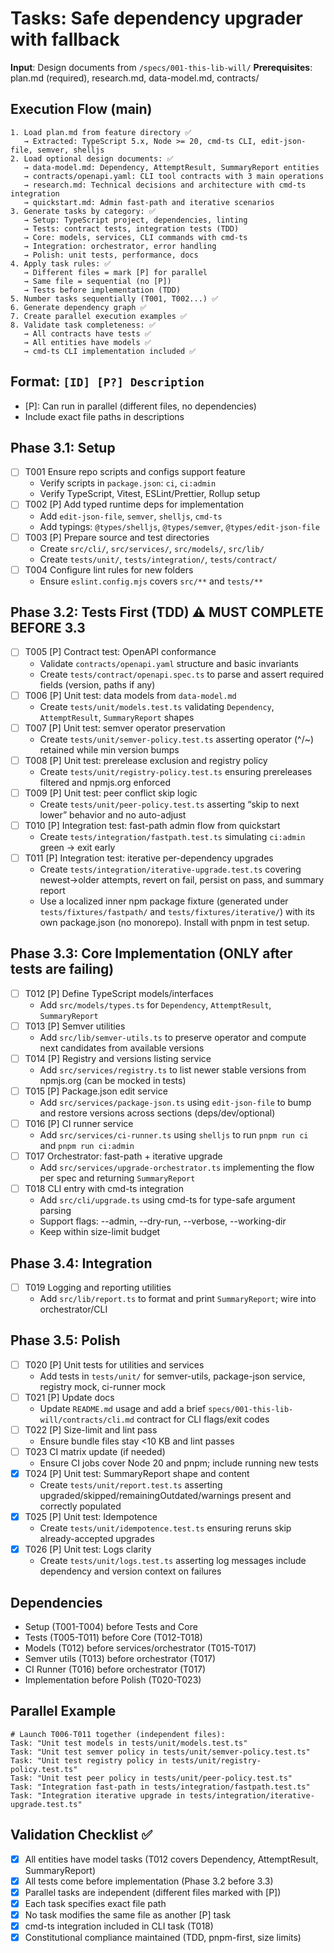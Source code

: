 # Tasks: Safe dependency upgrader with fallback

**Input**: Design documents from `/specs/001-this-lib-will/`
**Prerequisites**: plan.md (required), research.md, data-model.md,
contracts/

## Execution Flow (main)

```
1. Load plan.md from feature directory ✅
   → Extracted: TypeScript 5.x, Node >= 20, cmd-ts CLI, edit-json-file, semver, shelljs
2. Load optional design documents: ✅
   → data-model.md: Dependency, AttemptResult, SummaryReport entities
   → contracts/openapi.yaml: CLI tool contracts with 3 main operations
   → research.md: Technical decisions and architecture with cmd-ts integration
   → quickstart.md: Admin fast-path and iterative scenarios
3. Generate tasks by category: ✅
   → Setup: TypeScript project, dependencies, linting
   → Tests: contract tests, integration tests (TDD)
   → Core: models, services, CLI commands with cmd-ts
   → Integration: orchestrator, error handling
   → Polish: unit tests, performance, docs
4. Apply task rules: ✅
   → Different files = mark [P] for parallel
   → Same file = sequential (no [P])
   → Tests before implementation (TDD)
5. Number tasks sequentially (T001, T002...) ✅
6. Generate dependency graph ✅
7. Create parallel execution examples ✅
8. Validate task completeness: ✅
   → All contracts have tests ✅
   → All entities have models ✅
   → cmd-ts CLI implementation included ✅
```

## Format: `[ID] [P?] Description`

- [P]: Can run in parallel (different files, no dependencies)
- Include exact file paths in descriptions

## Phase 3.1: Setup

- [ ] T001 Ensure repo scripts and configs support feature
  - Verify scripts in `package.json`: `ci`, `ci:admin`
  - Verify TypeScript, Vitest, ESLint/Prettier, Rollup setup
- [ ] T002 [P] Add typed runtime deps for implementation
  - Add `edit-json-file`, `semver`, `shelljs`, `cmd-ts`
  - Add typings: `@types/shelljs`, `@types/semver`, `@types/edit-json-file`
- [ ] T003 [P] Prepare source and test directories
  - Create `src/cli/`, `src/services/`, `src/models/`, `src/lib/`
  - Create `tests/unit/`, `tests/integration/`, `tests/contract/`
- [ ] T004 Configure lint rules for new folders
  - Ensure `eslint.config.mjs` covers `src/**` and `tests/**`

## Phase 3.2: Tests First (TDD) ⚠️ MUST COMPLETE BEFORE 3.3

- [ ] T005 [P] Contract test: OpenAPI conformance
  - Validate `contracts/openapi.yaml` structure and basic invariants
  - Create `tests/contract/openapi.spec.ts` to parse and assert required
    fields (version, paths if any)
- [ ] T006 [P] Unit test: data models from `data-model.md`
  - Create `tests/unit/models.test.ts` validating `Dependency`,
    `AttemptResult`, `SummaryReport` shapes
- [ ] T007 [P] Unit test: semver operator preservation
  - Create `tests/unit/semver-policy.test.ts` asserting operator (^/~)
    retained while min version bumps
- [ ] T008 [P] Unit test: prerelease exclusion and registry policy
  - Create `tests/unit/registry-policy.test.ts` ensuring prereleases
    filtered and npmjs.org enforced
- [ ] T009 [P] Unit test: peer conflict skip logic
  - Create `tests/unit/peer-policy.test.ts` asserting “skip to next lower”
    behavior and no auto-adjust
- [ ] T010 [P] Integration test: fast-path admin flow from quickstart
  - Create `tests/integration/fastpath.test.ts` simulating `ci:admin` green
    → exit early
- [ ] T011 [P] Integration test: iterative per-dependency upgrades
  - Create `tests/integration/iterative-upgrade.test.ts` covering
    newest→older attempts, revert on fail, persist on pass, and summary
    report
  - Use a localized inner npm package fixture (generated under
    `tests/fixtures/fastpath/` and `tests/fixtures/iterative/`) with its
    own package.json (no monorepo). Install with pnpm in test setup.

## Phase 3.3: Core Implementation (ONLY after tests are failing)

- [ ] T012 [P] Define TypeScript models/interfaces
  - Add `src/models/types.ts` for `Dependency`, `AttemptResult`,
    `SummaryReport`
- [ ] T013 [P] Semver utilities
  - Add `src/lib/semver-utils.ts` to preserve operator and compute next
    candidates from available versions
- [ ] T014 [P] Registry and versions listing service
  - Add `src/services/registry.ts` to list newer stable versions from
    npmjs.org (can be mocked in tests)
- [ ] T015 [P] Package.json edit service
  - Add `src/services/package-json.ts` using `edit-json-file` to bump and
    restore versions across sections (deps/dev/optional)
- [ ] T016 [P] CI runner service
  - Add `src/services/ci-runner.ts` using `shelljs` to run `pnpm run ci`
    and `pnpm run ci:admin`
- [ ] T017 Orchestrator: fast-path + iterative upgrade
  - Add `src/services/upgrade-orchestrator.ts` implementing the flow per
    spec and returning `SummaryReport`
- [ ] T018 CLI entry with cmd-ts integration
  - Add `src/cli/upgrade.ts` using cmd-ts for type-safe argument parsing
  - Support flags: --admin, --dry-run, --verbose, --working-dir
  - Keep within size-limit budget

## Phase 3.4: Integration

- [ ] T019 Logging and reporting utilities
  - Add `src/lib/report.ts` to format and print `SummaryReport`; wire into
    orchestrator/CLI

## Phase 3.5: Polish

- [ ] T020 [P] Unit tests for utilities and services
  - Add tests in `tests/unit/` for semver-utils, package-json service,
    registry mock, ci-runner mock
- [ ] T021 [P] Update docs
  - Update `README.md` usage and add a brief
    `specs/001-this-lib-will/contracts/cli.md` contract for CLI flags/exit
    codes
- [ ] T022 [P] Size-limit and lint pass
  - Ensure bundle files stay <10 KB and lint passes
- [ ] T023 CI matrix update (if needed)
  - Ensure CI jobs cover Node 20 and pnpm; include running new tests
- [x] T024 [P] Unit test: SummaryReport shape and content
  - Create `tests/unit/report.test.ts` asserting
    upgraded/skipped/remainingOutdated/warnings present and correctly
    populated
- [x] T025 [P] Unit test: Idempotence
  - Create `tests/unit/idempotence.test.ts` ensuring reruns skip
    already-accepted upgrades
- [x] T026 [P] Unit test: Logs clarity
  - Create `tests/unit/logs.test.ts` asserting log messages include
    dependency and version context on failures

## Dependencies

- Setup (T001-T004) before Tests and Core
- Tests (T005-T011) before Core (T012-T018)
- Models (T012) before services/orchestrator (T015-T017)
- Semver utils (T013) before orchestrator (T017)
- CI Runner (T016) before orchestrator (T017)
- Implementation before Polish (T020-T023)

## Parallel Example

```
# Launch T006-T011 together (independent files):
Task: "Unit test models in tests/unit/models.test.ts"
Task: "Unit test semver policy in tests/unit/semver-policy.test.ts"
Task: "Unit test registry policy in tests/unit/registry-policy.test.ts"
Task: "Unit test peer policy in tests/unit/peer-policy.test.ts"
Task: "Integration fast-path in tests/integration/fastpath.test.ts"
Task: "Integration iterative upgrade in tests/integration/iterative-upgrade.test.ts"
```

## Validation Checklist ✅

- [x] All entities have model tasks (T012 covers Dependency, AttemptResult,
      SummaryReport)
- [x] All tests come before implementation (Phase 3.2 before 3.3)
- [x] Parallel tasks are independent (different files marked with [P])
- [x] Each task specifies exact file path
- [x] No task modifies the same file as another [P] task
- [x] cmd-ts integration included in CLI task (T018)
- [x] Constitutional compliance maintained (TDD, pnpm-first, size limits)
